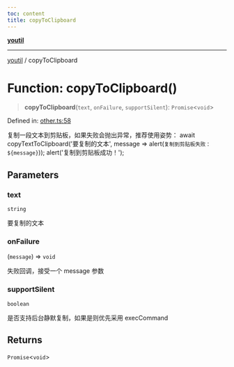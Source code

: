 ```yaml
---
toc: content
title: copyToClipboard
---
```

[**youtil**](../README.md)

***

[youtil](../globals.md) / copyToClipboard

# Function: copyToClipboard()

> **copyToClipboard**(`text`, `onFailure`, `supportSilent`): `Promise`\<`void`\>

Defined in: [other.ts:58](https://github.com/sxei/youtil/blob/3b581c08fcff87306a01ca309f1a64565d5e1e6a/src/other.ts#L58)

复制一段文本到剪贴板，如果失败会抛出异常，推荐使用姿势：
await copyTextToClipboard('要复制的文本', message => alert(`复制到剪贴板失败：${message}`));
alert('复制到剪贴板成功！');

## Parameters

### text

`string`

要复制的文本

### onFailure

(`message`) => `void`

失败回调，接受一个 message 参数

### supportSilent

`boolean`

是否支持后台静默复制，如果是则优先采用 execCommand

## Returns

`Promise`\<`void`\>
